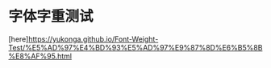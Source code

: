 # 字体字重测试
[here]https://yukonga.github.io/Font-Weight-Test/%E5%AD%97%E4%BD%93%E5%AD%97%E9%87%8D%E6%B5%8B%E8%AF%95.html
